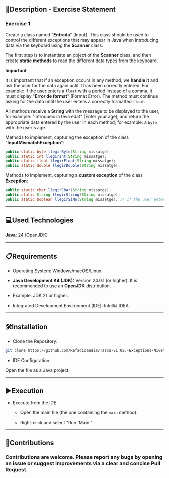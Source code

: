 

## 📄Description - Exercise Statement

### Exercise 1

Create a class named "**Entrada**" (Input). This class should be used to control the different exceptions that may appear in Java when introducing data via the keyboard using the **Scanner** class.

The first step is to instantiate an object of the **Scanner** class, and then create **static methods** to read the different data types from the keyboard.

**Important**

It is important that if an exception occurs in any method, we **handle it** and ask the user for the data again until it has been correctly entered. For example: If the user enters a `float` with a period instead of a comma, it must display "**Error de format**" (Format Error). The method must continue asking for the data until the user enters a correctly formatted `float`.

All methods receive a **String** with the message to be displayed to the user, for example: "Introdueix la teva edat" (Enter your age), and return the appropriate data entered by the user in each method, for example: a `byte` with the user's age.

Methods to implement, capturing the exception of the class "**InputMismatchException**":

```java
public static byte llegirByte(String missatge);
public static int llegirInt(String missatge);
public static float llegirFloat(String missatge);
public static double llegirDouble(String missatge);
```

Methods to implement, capturing a **custom exception** of the class **Exception**:

```java
public static char llegirChar(String missatge);
public static String llegirString(String missatge);
public static boolean llegirSiNo(String missatge), // if the user enters "s", it returns "true", if the user enters "n", it returns "false".
```

-----

## 💻Used Technologies

**Java**: 24 (OpenJDK)

-----

## 📋Requirements

- Operating System: Windows/macOS/Linux.

- **Java Development Kit (JDK):** Version 24.0.1 (or higher). It is recommended to use an **OpenJDK** distribution.

- Example: JDK 21 or higher.

- Integrated Development Environment (IDE): IntelliJ IDEA.

-----

## 🛠️Installation

- Clone the Repository:


```bash
git clone https://github.com/Rafadicandia/Tasca-S1.02.-Exceptions-Nivell2.git
```

- IDE Configuration:

Open the file as a Java project.

-----

## ▶️Execution

- Execute from the IDE
  - Open the main file (the one containing the `main` method).

  - Right-click and select "Run 'Main'".

-----

## 🤝Contributions

### Contributions are welcome. Please report any bugs by opening an issue or suggest improvements via a clear and concise Pull Request.